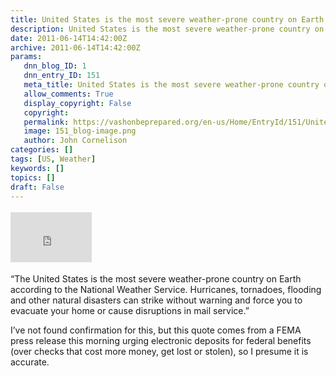 ```yaml
---
title: United States is the most severe weather-prone country on Earth
description: United States is the most severe weather-prone country on Earth
date: 2011-06-14T14:42:00Z
archive: 2011-06-14T14:42:00Z
params:
   dnn_blog_ID: 1
   dnn_entry_ID: 151
   meta_title: United States is the most severe weather-prone country on Earth
   allow_comments: True
   display_copyright: False
   copyright: 
   permalink: https://vashonbeprepared.org/en-us/Home/EntryId/151/United-States-is-the-most-severe-weather-prone-country-on-Earth
   image: 151_blog-image.png
   author: John Cornelison
categories: []
tags: [US, Weather]
keywords: []
topics: []
draft: False
---
```


<div class="wlWriterHeaderFooter" style="padding-bottom: 4px; margin: 0px; padding-left: 0px; padding-right: 0px; float: none; padding-top: 4px"><iframe src="http://www.facebook.com/widgets/like.php?href=http://vashoneoc.org/Blogs/VashonPreparedness/tabid/164/EntryId/151/United-States-is-the-most-severe-weather-prone-country-on-Earth.aspx" frameborder="0" scrolling="no" style="border-bottom: medium none; border-left: medium none; width: 130px; height: 80px; border-top: medium none; border-right: medium none"></iframe></div>
<p>“The United States is the most severe weather-prone country on Earth according to the National Weather Service. Hurricanes, tornadoes, flooding and other natural disasters can strike without warning and force you to evacuate your home or cause disruptions in mail service.”</p>
<p>I’ve not found confirmation for this, but this quote comes from a FEMA press release this morning urging electronic deposits for federal benefits (over checks that cost more money, get lost or stolen), so I presume it is accurate.</p>
